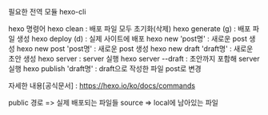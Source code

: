 필요한 전역 모듈
hexo-cli

hexo 명령어
hexo clean : 배포 파일 모두 초기화(삭제)
hexo generate (g) : 배포 파일 생성
hexo deploy (d) : 실제 사이트에 배포
hexo new 'post명' : 새로운 post 생성
hexo new post 'post명' : 새로운 post 생성
hexo new draft 'draft명' : 새로운 초안 생성
hexo server : server 실행
hexo server --draft : 초안까지 포함해 server 실행
hexo publish 'draft명' : draft으로 작성한 파일 post로 변경

자세한 내용[공식문서] : https://hexo.io/ko/docs/commands

public 경로 => 실제 배포되는 파일들
source => local에 남아있는 파일
